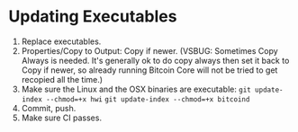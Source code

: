 # Updating Executables

1. Replace executables.
2. Properties/Copy to Output: Copy if newer. (VSBUG: Sometimes Copy Always is needed. It's generally ok to do copy always then set it back to Copy if newer, so already running Bitcoin Core will not be tried to get recopied all the time.)
3. Make sure the Linux and the OSX binaries are executable:
	`git update-index --chmod=+x hwi`
	`git update-index --chmod=+x bitcoind`
4. Commit, push.
5. Make sure CI passes.
